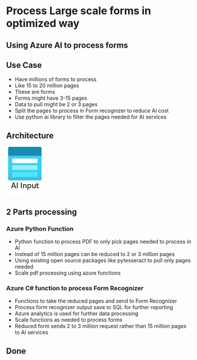 # Process Large scale forms in optimized way

## Using Azure AI to process forms

## Use Case

- Have millions of forms to process
- Like 15 to 20 million pages
- These are forms
- Forms might have 3-15 pages
- Data to pull might be 2 or 3 pages
- Split the pages to process in Form recognizer to reduce AI cost
- Use python ai library to filter the pages needed for AI services

## Architecture

![Architecture](https://github.com/balakreshnan/Samples2022/blob/main/AzureAI/images/largeformprocessing.jpg "Architecture")

## 2 Parts processing

### Azure Python Function

- Python function to process PDF to only pick pages needed to process in AI
- Instead of 15 million pages can be reduced to 2 or 3 million pages
- Using existing open source packages like pytesseract to pull only pages needed
- Scale pdf processing using azure functions

### Azure C# function to process Form Recognizer

- Functions to take the reduced pages and send to Form Recognizer
- Process form recognizer output save to SQL for further reporting
- Azure analytics is used for further data processing
- Scale functions as needed to process forms
- Reduced form sends 2 to 3 million request rather than 15 million pages to AI services

## Done